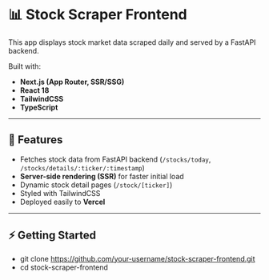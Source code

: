 # 📊 Stock Scraper Frontend

This app displays stock market data scraped daily and served by a FastAPI backend.

Built with:

- **Next.js (App Router, SSR/SSG)**
- **React 18**
- **TailwindCSS**
- **TypeScript**

---

## 🚀 Features

- Fetches stock data from FastAPI backend (`/stocks/today`, `/stocks/details/:ticker/:timestamp`)
- **Server-side rendering (SSR)** for faster initial load
- Dynamic stock detail pages (`/stock/[ticker]`)
- Styled with TailwindCSS
- Deployed easily to **Vercel**

---

## ⚡ Getting Started

- git clone https://github.com/your-username/stock-scraper-frontend.git
- cd stock-scraper-frontend
